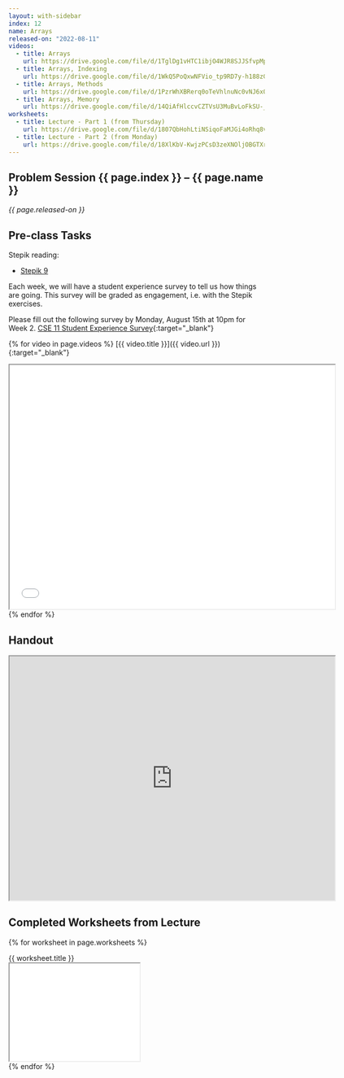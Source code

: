 ```yaml
---
layout: with-sidebar
index: 12
name: Arrays
released-on: "2022-08-11"
videos:
  - title: Arrays
    url: https://drive.google.com/file/d/1TglDg1vHTC1ibjO4WJR8SJJSfvpMp9fC
  - title: Arrays, Indexing
    url: https://drive.google.com/file/d/1WkQ5PoQxwNFVio_tp9RD7y-h188zGKoF
  - title: Arrays, Methods
    url: https://drive.google.com/file/d/1PzrWhXBRerq0oTeVhlnuNc0vNJ6xQW9k
  - title: Arrays, Memory
    url: https://drive.google.com/file/d/14QiAfHlccvCZTVsU3MuBvLoFkSU-_UAo
worksheets:
  - title: Lecture - Part 1 (from Thursday)
    url: https://drive.google.com/file/d/1807QbHohLtiNSiqoFaMJGi4oRhq8vueb
  - title: Lecture - Part 2 (from Monday)
    url: https://drive.google.com/file/d/18XlKbV-KwjzPCsD3zeXNOljOBGTXrRuY
---
```


## Problem Session {{ page.index }} – {{ page.name }}

_{{ page.released-on }}_

## Pre-class Tasks

Stepik reading:
- [Stepik 9](https://stepik.org/lesson/579631/step/1?unit=574281)

Each week, we will have a student experience survey to tell us how things are going. This survey will be 
graded as engagement, i.e. with the Stepik exercises.

Please fill out the following survey by Monday, August 15th at 10pm for Week 2.
[CSE 11 Student Experience Survey](https://forms.gle/JeBtAES9AswppffU9){:target="_blank"} 

{% for video in page.videos %}
[{{ video.title }}]({{ video.url }}){:target="_blank"}

<iframe src="{{ video.url }}/preview" width="640" height="480" allow="autoplay"></iframe>
{% endfor %}

## Handout

<iframe src="https://drive.google.com/file/d/1tZWPqxH7Ct7Nb9jyL-sV2ID5JzP30K9L/preview" width="640" height="480" allow="autoplay"></iframe>

## Completed Worksheets from Lecture

{% for worksheet in page.worksheets %}
<div class="worksheetBox">
{{ worksheet.title }}
<br>
<iframe src="{{ worksheet.url }}/preview" width="256" height="192" allow="autoplay"></iframe>
</div>
{% endfor %}